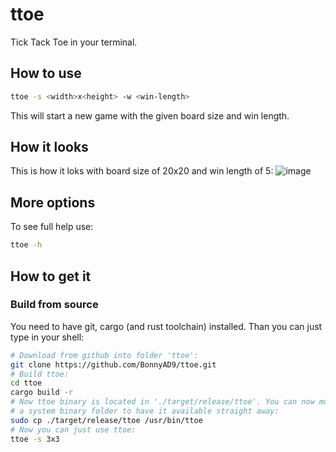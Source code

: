 # ttoe
Tick Tack Toe in your terminal.

## How to use
```sh
ttoe -s <width>x<height> -w <win-length>
```

This will start a new game with the given board size and win length.

## How it looks
This is how it loks with board size of 20x20 and win length of 5:
![image](https://github.com/user-attachments/assets/7246e9bd-e1ab-4a9a-9e8c-18e054eca6ea)

## More options
To see full help use:
```sh
ttoe -h
```

## How to get it

### Build from source
You need to have git, cargo (and rust toolchain) installed. Than you can
just type in your shell:
```sh
# Download from github into folder 'ttoe':
git clone https://github.com/BonnyAD9/ttoe.git
# Build ttoe:
cd ttoe
cargo build -r
# Now ttoe binary is located in './target/release/ttoe'. You can now move it into
# a system binary folder to have it available straight away:
sudo cp ./target/release/ttoe /usr/bin/ttoe
# Now you can just use ttoe:
ttoe -s 3x3
```
